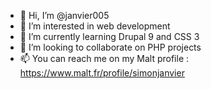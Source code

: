 - 👋 Hi, I’m @janvier005
- 👀 I’m interested in web development
- 🌱 I’m currently learning Drupal 9 and CSS 3
- 💞️ I’m looking to collaborate on PHP projects
- 📫 You can reach me on my Malt profile : https://www.malt.fr/profile/simonjanvier
